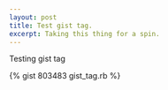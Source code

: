 ```yaml
---
layout: post
title: Test gist tag.
excerpt: Taking this thing for a spin.
---
```

Testing gist tag
<script src="https://gist.github.com/1027674.js"> </script>
{% gist 803483 gist_tag.rb %}

